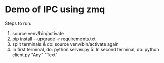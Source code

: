 
# Demo of IPC using zmq

Steps to run:

1. source venv/bin/activate
2. pip install --upgrade -r requirements.txt
3. split terminals & do: source venv/bin/activate again
4. In first terminal, do: python server.py
5: In second terminal, do: python client.py "Any" "Text"

